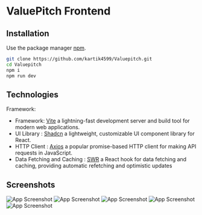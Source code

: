 # ValuePitch Frontend

## Installation

Use the package manager [npm](http://npmjs.com/).

```bash
git clone https://github.com/kartik4599/Valuepitch.git
cd Valuepitch
npm i
npm run dev
```

## Technologies

Framework: 
- Framework: [Vite](https://vitejs.dev/) a lightning-fast development server and build tool for modern web applications.
- UI Library : [Shadcn](https://ui.shadcn.com/) a lightweight, customizable UI component library for React.
- HTTP Client : [Axios](https://axios-http.com/docs/intro) a popular promise-based HTTP client for making API requests in JavaScript.
- Data Fetching and Caching : [SWR](https://swr.vercel.app) a React hook for data fetching and caching, providing automatic refetching and optimistic updates

## Screenshots

![App Screenshot](https://i.postimg.cc/hPymFJCJ/image.png)
![App Screenshot](https://i.postimg.cc/L6y3249W/image.png)
![App Screenshot](https://i.postimg.cc/sXN33ZLX/image.png)
![App Screenshot](https://i.postimg.cc/760yrQSB/image.png)
![App Screenshot](https://i.postimg.cc/NMpZtq5k/image.png)


